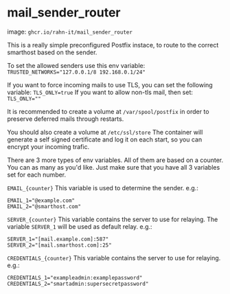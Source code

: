 # mail_sender_router

image: ``ghcr.io/rahn-it/mail_sender_router``

This is a really simple preconfigured Postfix instace, to route to the correct smarthost based on the sender.

To set the allowed senders use this env variable:
``TRUSTED_NETWORKS="127.0.0.1/8 192.168.0.1/24"``

If you want to force incoming mails to use TLS, you can set the following variable:
``TLS_ONLY=true``
If you want to allow non-tls mail, then set:
``TLS_ONLY=""``

It is recommended to create a volume at ``/var/spool/postfix`` in order to preserve deferred mails through restarts.

You should also create a volume at ``/etc/ssl/store``
The container will generate a self signed certificate and log it on each start, so you can encrypt your incoming trafic.

There are 3 more types of env variables. All of them are based on a counter. You can as many as you'd like.
Just make sure that you have all 3 variables set for each number.


``EMAIL_{counter}``
This variable is used to determine the sender.
e.g.:
```
EMAIL_1="@example.com"
EMAIL_2="@smarthost.com"
```


``SERVER_{counter}``
This variable contains the server to use for relaying.
The variable ``SERVER_1`` will be used as default relay.
e.g.:
```
SERVER_1="[mail.example.com]:587"
SERVER_2="[mail.smarthost.com]:25"
```


``CREDENTIALS_{counter}``
This variable contains the server to use for relaying.
e.g.:
```
CREDENTIALS_1="exampleadmin:examplepassword"
CREDENTIALS_2="smartadmin:supersecretpassword"
```
